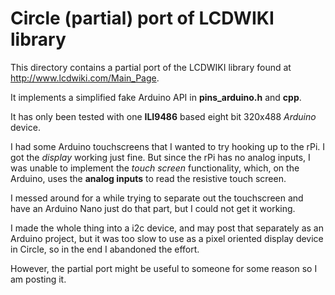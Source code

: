 Circle (partial) port of LCDWIKI library
=========================================

This directory contains a partial port of the LCDWIKI library found at
http://www.lcdwiki.com/Main_Page.

It implements a simplified fake Arduino API in **pins_arduino.h** and **cpp**.

It has only been tested with one **ILI9486** based eight bit 320x488 *Arduino* device.

I had some Arduino touchscreens that I wanted to try hooking up to the rPi.
I got the *display* working just fine.
But since the rPi has no analog inputs,
I was unable to implement the *touch screen* functionality, which, on the Arduino,
uses the **analog inputs** to read the resistive touch screen.

I messed around for a while trying to separate out the touchscreen and
have an Arduino Nano just do that part, but I could not get it working.

I made the whole thing into a i2c device,
and may post that separately as an Arduino project, but it was too
slow to use as a pixel oriented display device in Circle, so in the end
I abandoned the effort.

However, the partial port might be useful to someone for
some reason so I am posting it.
